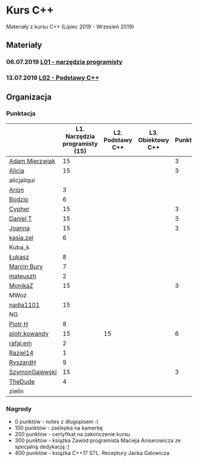 # Kurs C++

Materiały z kursu C++ (Lipiec 2019 - Wrzesień 2019)

## Materiały

### 06.07.2019 [L01 - narzędzia programisty](L01-programmers-tools)
### 13.07.2019 [L02 - Podstawy C++](L02-C++-introduction)

## Organizacja

### Punktacja

| | L1. Narzędzia programisty (15) | L2. Podstawy C++ | L3. Obiektowy C++ | Punktualność | PR |
|---                                                  |--- |--- |--- |--- |--- |
| [Adam Mierzwiak](https://github.com/adamvm)         | 15 |    |    |  3 |  1 |
| [Alicja](https://github.com/AlicjaBonder)           | 15 |    |    |  3 |    |
| alicjaliqui                                         |    |    |    |    |    |
| [Arion](https://github.com/Ariionex)                |  3 |    |    |    |    |
| [Bodzio](https://github.com/Dolaroza)               |  6 |    |    |    |    |
| [Cypher](https://github.com/ChopSeeGuy)             | 15 |    |    |  3 |    |
| [Daniel T](https://github.com/LinQ007)              | 15 |    |    |  3 |    |
| [Joanna](https://github.com/teojdb)                 | 15 |    |    |  3 |    |
| [kasia.zel](https://github.com/kasiazel)            |  6 |    |    |    |    |
| Kuba_k                                              |    |    |    |    |    |
| [Łukasz](https://github.com/lucaswalicki)           |  8 |    |    |    |    |
| [Marcin Bury](https://github.com/MarcinBury92)      |  7 |    |    |    |    |
| [mateuszh](https://github.com/czarny247)            |  2 |    |    |    |    |
| [MonikaZ](https://github.com/MonikaZelechowska)     | 15 |    |    |  3 |    |
| MWoz                                                |    |    |    |    |    |
| [nadia1101](https://github.com/JustynaSlazak)       | 15 |    |    |    |    |
| NG                                                  |    |    |    |    |    |
| [Piotr H](https://github.com/PiotrHCpp)             |  8 |    |    |    |    |
| [piotr.kowandy](https://github.com/PiotrKowandy)    | 15 | 15 |    |  6 |  1 |
| [rafal.em](https://github.com/elRaphaelo)           |  2 |    |    |    |    |
| [Raziel14](https://github.com/Arakis14)             |  1 |    |    |    |    |
| [RyszardH](https://github.com/RyszardHalapacz)      |  9 |    |    |    |    |
| [SzymonGajewski](https://github.com/SzymonGajewski) | 15 |    |    |  3 |    |
| [TheDude](https://github.com/TheDude-cpu)           |  4 |    |    |    |    |
| zielin                                              |    |    |    |    |    |

### Nagrody

- 0 punktów - notes z długopisem :)
- 100 punktów - zaślepka na kamerkę
- 200 punktów - certyfikat na zakończenie kursu
- 300 punktów - książka Zawód programista Macieja Aniserowicza ze specjalną dedykacją :)
- 400 punktów - książka C++17 STL. Receptury Jacka Galowicza

